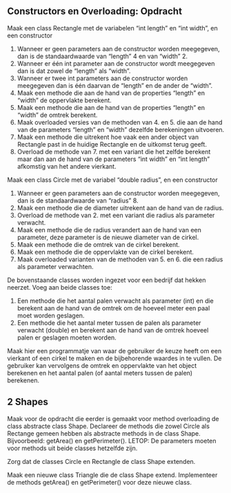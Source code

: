 ## Constructors en Overloading: Opdracht
Maak een class Rectangle met de variabelen “int length” en “int width”, en een constructor
1. Wanneer er geen parameters aan de constructor worden meegegeven, dan is de
   standaardwaarde van “length” 4 en van “width” 2.
2. Wanneer er één int parameter aan de constructor wordt meegegeven dan is dat zowel
   de “length” als “width”.
3. Wanneer er twee int parameters aan de constructor worden meegegeven dan is één
   daarvan de “length” en de ander de “width”.
4. Maak een methode die aan de hand van de properties “length” en “width” de oppervlakte berekent.
5. Maak een methode die aan de hand van de properties “length” en “width” de omtrek berekent.
6. Maak overloaded versies van de methoden van 4. en 5. die aan de hand van de
   parameters “length” en “width” dezelfde berekeningen uitvoeren.
7. Maak een methode die uitrekent hoe vaak een ander object van Rectangle past in de
   huidige Rectangle en de uitkomst terug geeft.
8. Overload de methode van 7. met een variant die het zelfde berekent maar dan aan de
   hand van de parameters “int width” en “int length” afkomstig van het andere vierkant.

Maak een class Circle met de variabel “double radius”, en een constructor
1. Wanneer er geen parameters aan de constructor worden meegegeven, dan is de
   standaardwaarde van “radius” 8.
2. Maak een methode die de diameter uitrekent aan de hand van de radius.
3. Overload de methode van 2. met een variant die radius als parameter verwacht.
4. Maak een methode die de radius verandert aan de hand van een parameter, deze
   parameter is de nieuwe diameter van de cirkel.
5. Maak een methode die de omtrek van de cirkel berekent.
6. Maak een methode die de oppervlakte van de cirkel berekent.
7. Maak overloaded varianten van de methoden van 5. en 6. die een radius als parameter
   verwachten.

De bovenstaande classes worden ingezet voor een bedrijf dat hekken neerzet. Voeg aan beide classes toe:
1. Een methode die het aantal palen verwacht als parameter (int) en die berekent aan de
   hand van de omtrek om de hoeveel meter een paal moet worden geslagen.
2. Een methode die het aantal meter tussen de palen als parameter verwacht (double) en
   berekent aan de hand van de omtrek hoeveel palen er geslagen moeten worden.

Maak hier een programmatje van waar de gebruiker de keuze heeft om een vierkant of een cirkel te maken
en de bijbehorende waardes in te vullen. De gebruiker kan vervolgens de omtrek en oppervlakte van het
object berekenen en het aantal palen (of aantal meters tussen de palen) berekenen.

## 2 Shapes
Maak voor de opdracht die eerder is gemaakt voor method overloading de class abstracte class Shape. Declareer de methods die zowel Circle als Rectange gemeen hebben als abstracte methods in de class Shape. Bijvoorbeeld: getArea() en getPerimeter(). LETOP: De parameters moeten voor methods uit beide classes hetzelfde zijn.

Zorg dat de classes Circle en Rectangle de class Shape extenden.

Maak een nieuwe class Triangle die de class Shape extend. Implementeer de methods getArea() en getPerimeter() voor deze nieuwe class.